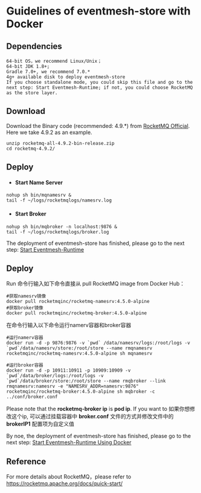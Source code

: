 # Guidelines of eventmesh-store with Docker

## Dependencies

```
64-bit OS，we recommend Linux/Unix；
64-bit JDK 1.8+;
Gradle 7.0+, we recommend 7.0.*
4g+ available disk to deploy eventmesh-store
If you choose standalone mode, you could skip this file and go to the next step: Start Eventmesh-Runtime; if not, you could choose RocketMQ as the store layer.
```


## Download

Download the Binary code (recommended: 4.9.*) from [RocketMQ Official](https://rocketmq.apache.org/dowloading/releases/). Here we take 4.9.2 as an example.

```
unzip rocketmq-all-4.9.2-bin-release.zip
cd rocketmq-4.9.2/
```


## Deploy

- #### Start Name Server

```
nohup sh bin/mqnamesrv &
tail -f ~/logs/rocketmqlogs/namesrv.log
```

- #### Start Broker

```
nohup sh bin/mqbroker -n localhost:9876 &
tail -f ~/logs/rocketmqlogs/broker.log
```

The deployment of eventmesh-store has finished, please go to the next step: [Start Eventmesh-Runtime](docs/en/instruction/02-runtime.md)



## Deploy
Run 命令行输入如下命令直接从 pull RocketMQ image from Docker Hub：

```shell
#获取namesrv镜像
docker pull rocketmqinc/rocketmq-namesrv:4.5.0-alpine
#获取broker镜像
docker pull rocketmqinc/rocketmq-broker:4.5.0-alpine
```

在命令行输入以下命令运行namerv容器和broker容器

```shell
#运行namerv容器
docker run -d -p 9876:9876 -v `pwd` /data/namesrv/logs:/root/logs -v `pwd`/data/namesrv/store:/root/store --name rmqnamesrv  rocketmqinc/rocketmq-namesrv:4.5.0-alpine sh mqnamesrv

#运行broker容器
docker run -d -p 10911:10911 -p 10909:10909 -v `pwd`/data/broker/logs:/root/logs -v `pwd`/data/broker/store:/root/store --name rmqbroker --link rmqnamesrv:namesrv -e "NAMESRV_ADDR=namesrv:9876" rocketmqinc/rocketmq-broker:4.5.0-alpine sh mqbroker -c ../conf/broker.conf
```

Please note that the **rocketmq-broker ip** is **pod ip**. If you want to 如果你想修改这个ip, 可以通过挂载容器中 **broker.conf** 文件的方式并修改文件中的 **brokerIP1** 配置项为自定义值


By noe, the deployment of eventmesh-store has finished, please go to the next step: [Start Eventmesh-Runtime Using Docker](docs/en/instruction/02-runtime-with-docker.md)


## Reference
For more details about RocketMQ，please refer to <https://rocketmq.apache.org/docs/quick-start/>

